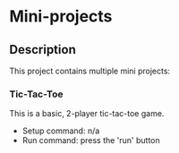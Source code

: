 # Mini-projects

## Description
This project contains multiple mini projects:

### Tic-Tac-Toe
This is a basic, 2-player tic-tac-toe game.
- Setup command: n/a
- Run command: press the 'run' button